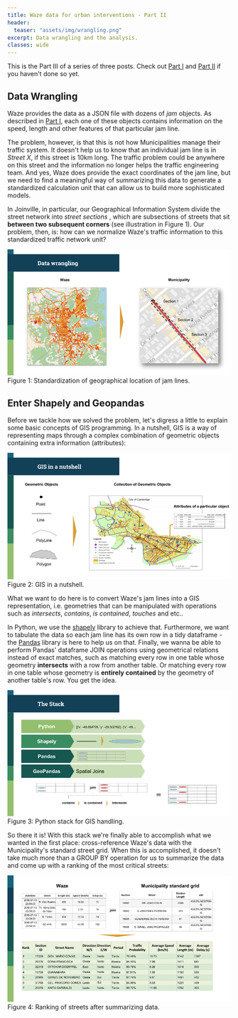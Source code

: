 ```yaml
---
title: Waze data for urban interventions - Part II
header:
  teaser: "assets/img/wrangling.png"
excerpt: Data wrangling and the analysis.
classes: wide
---
```


This is the Part III of a series of three posts. Check out [Part I](/waze1) and [Part II](/waze2) if you haven't done so yet.

## Data Wrangling

Waze provides the data as a JSON file with dozens of *jam* objects. As described in [Part I](/waze1), each one of these objects contains information on the speed, length and other features of that particular jam line.

The problem, however, is that this is not how Municipalities manage their traffic system. It doesn't help us to know that an individual jam line is in *Street X*, if this street is 10km long. The traffic problem could be anywhere on this street and the information no longer helps the traffic engineering team. And yes, Waze does provide the exact coordinates of the jam line, but we need to find a meaningful way of summarizing this data to generate a standardized calculation unit that can allow us to build more sophisticated models.

In Joinville, in particular, our Geographical Information System divide the street network into *street sections* , which are subsections of streets that sit **between two subsequent corners** (see illustration in Figure 1). Our problem, then, is: how can we normalize Waze's traffic information to this standardized traffic network unit?

<img src="/assets/img/waze_to_munic.png">
<figcaption>Figure 1: Standardization of geographical location of jam lines.</figcaption>

## Enter Shapely and Geopandas

Before we tackle how we solved the problem, let's digress a little to explain some basic concepts of GIS programming. In a nutshell, GIS is a way of representing maps through a complex combination of geometric objects containing extra information (attributes):

<img src="/assets/img/gis.png">
<figcaption>Figure 2: GIS in a nutshell.</figcaption>

What we want to do here is to convert Waze's jam lines into a GIS representation, i.e. geometries that can be manipulated with operations such as *intersects*, *contains*, *is contained*, *touches* and etc..

In Python, we use the [shapely](https://shapely.readthedocs.io/en/stable/manual.html) library to achieve that. Furthermore, we want to tabulate the data so each jam line has its own row in a tidy dataframe - the [Pandas](https://pandas.pydata.org/) library is here to help us on that. Finally, we wanna be able to perform Pandas' dataframe JOIN operations using geometrical relations instead of exact matches, such as matching every row in one table whose geometry **intersects** with a row from another table. Or matching every row in one table whose geometry is **entirely contained** by the geometry of another table's row. You get the idea.

<img src="/assets/img/gis_stack.png">
<figcaption>Figure 3: Python stack for GIS handling.</figcaption>

So there it is! With this stack we're finally able to accomplish what we wanted in the first place: cross-reference Waze's data with the Municipality's standard street grid. When this is accomplished, it doesn't take much more than a GROUP BY operation for us to summarize the data and come up with a ranking of the most critical streets:

<img src="/assets/img/waze_join_munic.png">
<figcaption>Figure 4: Ranking of streets after summarizing data.</figcaption>
